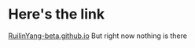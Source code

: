 # Here's the link

[RuilinYang-beta.github.io](https://ruilinyang-beta.github.io)
But right now nothing is there
